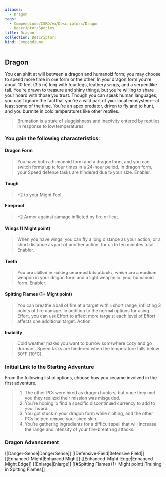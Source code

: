 ```yaml
---
aliases:
  - Dragon
tags:
  - Compendiums/CSRD/en/Descriptors/Dragon
  - Descriptor/Species
title: Dragon
collection: Descriptors
kind: Compendiums
---
```

## Dragon  
You can shift at will between a dragon and humanoid form; you may choose to spend more time in one form or the other. In your dragon form you’re about 10 feet (3.5 m) long with four legs, leathery wings, and a serpentlike tail. You’re drawn to treasure and shiny things, but you’re willing to share your hoard with those you trust. Though you can speak human languages, you can’t ignore the fact that you’re a wild part of your local ecosystem—at least some of the time. You’re an apex predator, driven to fly and to hunt, and you burmite in cold temperatures like other reptiles.
>Brumation is a state of sluggishness and inactivity entered by reptiles in response to low temperatures.
### You gain the following characteristics:
#### Dragon Form 
>You have both a humanoid form and a dragon form, and you can switch forms up to four times in a 24-hour period. In dragon form, your Speed defense tasks are hindered due to your size. Enabler.
#### Tough 
>+2 to your Might Pool.
#### Fireproof 
>+2 Armor against damage inflicted by fire or heat.
#### Wings (1 Might point) 
>When you have wings, you can fly a long distance as your action, or a short distance as part of another action, for up to ten minutes total. Enabler.
#### Teeth 
>You are skilled in making unarmed bite attacks, which are a medium weapon in your dragon form and a light weapon in. your humanoid form. Enabler.
#### Spitting Flames (1+ Might point)
>You can breathe a ball of fire at a target within short range, inflicting 3 points of fire damage. In addition to the normal options for using Effort, you can use Effort to affect more targets; each level of Effort affects one additional target. Action.
#### Inability
>Cold weather makes you want to burrow somewhere cozy and go dormant. Speed tasks are hindered when the temperature falls below 50°F (10°C).
### Initial Link to the Starting Adventure 
From the following list of options, choose how you became involved in the first adventure.
>1. The other PCs were hired as dragon hunters, but once they met you they realized their mission was misguided.
>2. You’re hoping to find a specific discontinued currency to add to your hoard.
>3. You got stuck in your dragon form while molting, and the other PCs helped remove your shed skin.
>4. You’re gathering ingredients for a difficult spell that will increase the range and intensity of your fire-breathing attacks.
### Dragon Advancement
[[Danger-Sense|Danger Sense]] 
[[Defensive-Field|Defensive Field]] 
[[Enhanced-Might|Enhanced Might]] 
[[Enhanced-Might-Edge|Enhanced Might Edge]] 
[[Enlarge|Enlarge]]
[[#Spitting Flames (1+ Might point)|Training in Spitting Flames]]


